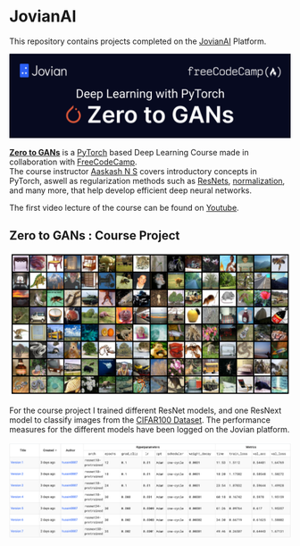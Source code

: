 # JovianAI
 This repository contains projects completed on the [JovianAI](https://www.jovian.ai/) Platform.
 
 ![ ](https://github.com/Husain0007/JovianAI/blob/main/Images/Banner-1.png)
 
<b>[Zero to GANs](https://jovian.ai/learn/deep-learning-with-pytorch-zero-to-gans)</b> is a [PyTorch](https://pytorch.org/) based Deep Learning Course made in collaboration with [FreeCodeCamp](https://www.youtube.com/channel/UC8butISFwT-Wl7EV0hUK0BQ). <br>
The course instructor [Aaskash N S](https://jovian.ai/aakashns) covers introductory concepts in PyTorch, aswell as regularization methods such as [ResNets](https://towardsdatascience.com/residual-blocks-building-blocks-of-resnet-fd90ca15d6ec), [normalization](https://towardsdatascience.com/batch-normalization-and-dropout-in-neural-networks-explained-with-pytorch-47d7a8459bcd), and many more, that help develop efficient deep neural networks.

The first video lecture of the course can be found on [Youtube](https://www.youtube.com/watch?v=5ioMqzMRFgM&t=1409s&ab_channel=freeCodeCamp.org). <br>

## Zero to GANs : Course Project 
![ ](https://github.com/Husain0007/JovianAI/blob/main/Images/cifar-100-sample.png)

For the course project I trained different ResNet models, and one ResNext model to classify images from the [CIFAR100 Dataset](https://www.cs.toronto.edu/~kriz/cifar.html). The performance measures for the different models have been logged on the Jovian platform. <br> 
<br>
![ ](https://github.com/Husain0007/JovianAI/blob/main/Images/Course-Project-Versions.png)
